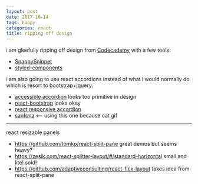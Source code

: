 ```yaml
---
layout: post
date: 2017-10-14
tags: happy
categories: react
title: ripping off design
---
```


i am gleefully ripping off design from [Codecademy](https://www.codecademy.com/courses/learn-html-elements/lessons/intro-to-html/exercises/body-html?action=lesson_resume&course_redirect=learn-html) with a few tools:

- [SnappySnippet](https://chrome.google.com/webstore/detail/snappysnippet/blfngdefapoapkcdibbdkigpeaffgcil)
- [styled-components](https://github.com/styled-components/styled-components)

i am also going to use react accordions instead of what i would normally do which is resort to bootstrap+jquery.

- [accessible accordion](https://springload.github.io/react-accessible-accordion/) looks too primitive in design
- [react-bootstrap](https://react-bootstrap.github.io/components.html#panels) looks okay
- [react responsive accordion](https://github.com/glennflanagan/react-responsive-accordion)
- [sanfona](https://github.com/daviferreira/react-sanfona) <-- using this one because cat gif


---

react resizable panels
- <https://github.com/tomkp/react-split-pane> great demos but seems heavy?
- <https://zesik.com/react-splitter-layout/#/standard-horizontal>  small and lite! sold!
- <https://github.com/adaptiveconsulting/react-flex-layout> takes idea from react-split-pane
